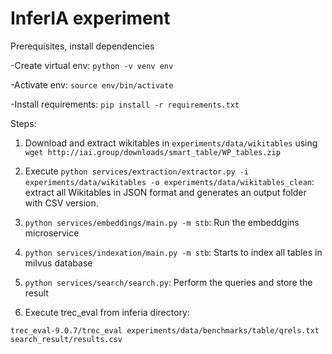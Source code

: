 # InferIA experiment

Prerequisites, install dependencies

-Create virtual env: 
```python -v venv env```

-Activate env: ```source env/bin/activate```

-Install requirements:
```pip install -r requirements.txt```

Steps:
1. Download and extract wikitables in ```experiments/data/wikitables``` using ```wget http://iai.group/downloads/smart_table/WP_tables.zip```

2. Execute `python services/extraction/extractor.py -i experiments/data/wikitables -o experiments/data/wikitables_clean`: extract all Wikitables in JSON format and generates an output folder with CSV version.

3. `python services/embeddings/main.py -m stb`: Run the embeddgins microservice

4. `python services/indexation/main.py -m stb`: Starts to index all tables in milvus database

5. `python services/search/search.py`: Perform the queries and store the result

6. Execute trec_eval from inferia directory:
```
trec_eval-9.0.7/trec_eval experiments/data/benchmarks/table/qrels.txt search_result/results.csv
```
